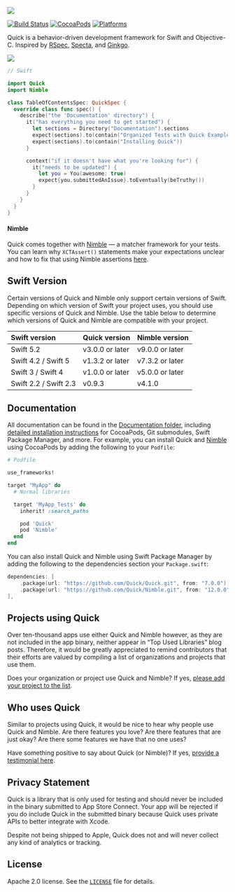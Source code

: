 ![](http://f.cl.ly/items/0r1E192C1R0b2g2Q3h2w/QuickLogo_Color.png)

[![Build Status](https://github.com/Quick/Quick/actions/workflows/ci-xcode.yml/badge.svg)](https://github.com/Quick/Quick/actions/workflows/ci-xcode.yml)
[![CocoaPods](https://img.shields.io/cocoapods/v/Quick.svg)](https://cocoapods.org/pods/Quick)
[![Platforms](https://img.shields.io/cocoapods/p/Quick.svg)](https://cocoapods.org/pods/Quick)

Quick is a behavior-driven development framework for Swift and Objective-C.
Inspired by [RSpec](https://github.com/rspec/rspec), [Specta](https://github.com/specta/specta), and [Ginkgo](https://github.com/onsi/ginkgo).

![](https://raw.githubusercontent.com/Quick/Assets/master/Screenshots/QuickSpec%20screenshot.png)

```swift
// Swift

import Quick
import Nimble

class TableOfContentsSpec: QuickSpec {
  override class func spec() {
    describe("the 'Documentation' directory") {
      it("has everything you need to get started") {
        let sections = Directory("Documentation").sections
        expect(sections).to(contain("Organized Tests with Quick Examples and Example Groups"))
        expect(sections).to(contain("Installing Quick"))
      }

      context("if it doesn't have what you're looking for") {
        it("needs to be updated") {
          let you = You(awesome: true)
          expect{you.submittedAnIssue}.toEventually(beTruthy())
        }
      }
    }
  }
}
```
#### Nimble
Quick comes together with [Nimble](https://github.com/Quick/Nimble) — a matcher framework for your tests. You can learn why `XCTAssert()` statements make your expectations unclear and how to fix that using Nimble assertions [here](./Documentation/en-us/NimbleAssertions.md).

## Swift Version

Certain versions of Quick and Nimble only support certain versions of Swift. Depending on which version of Swift your project uses, you should use specific versions of Quick and Nimble. Use the table below to determine which versions of Quick and Nimble are compatible with your project.

|Swift version        |Quick version   |Nimble version |
|:--------------------|:---------------|:--------------|
|Swift 5.2            |v3.0.0 or later |v9.0.0 or later|
|Swift 4.2 / Swift 5  |v1.3.2 or later |v7.3.2 or later|
|Swift 3 / Swift 4    |v1.0.0 or later |v5.0.0 or later|
|Swift 2.2 / Swift 2.3|v0.9.3          |v4.1.0         |

## Documentation

All documentation can be found in the [Documentation folder](./Documentation), including [detailed installation instructions](./Documentation/en-us/InstallingQuick.md) for CocoaPods, Git submodules, Swift Package Manager, and more. For example, you can install Quick and [Nimble](https://github.com/Quick/Nimble) using CocoaPods by adding the following to your `Podfile`:

```rb
# Podfile

use_frameworks!

target "MyApp" do
  # Normal libraries

  target 'MyApp_Tests' do
    inherit! :search_paths

    pod 'Quick'
    pod 'Nimble'
  end
end
```

You can also install Quick and Nimble using Swift Package Manager by adding the following to the dependencies section your `Package.swift`:

```swift
dependencies: [
    .package(url: "https://github.com/Quick/Quick.git", from: "7.0.0"),
    .package(url: "https://github.com/Quick/Nimble.git", from: "12.0.0"),
],
```

## Projects using Quick

Over ten-thousand apps use either Quick and Nimble however, as they are not included in the app binary, neither appear in “Top Used Libraries” blog posts. Therefore, it would be greatly appreciated to remind contributors that their efforts are valued by compiling a list of organizations and projects that use them. 

Does your organization or project use Quick and Nimble? If yes, [please add your project to the list](https://github.com/Quick/Quick/wiki/Projects-using-Quick).

## Who uses Quick

Similar to projects using Quick, it would be nice to hear why people use Quick and Nimble. Are there features you love? Are there features that are just okay? Are there some features we have that no one uses?

Have something positive to say about Quick (or Nimble)? If yes, [provide a testimonial here](https://github.com/Quick/Quick/wiki/Who-uses-Quick).

## Privacy Statement

Quick is a library that is only used for testing and should never be included in the binary submitted to App Store Connect.
Your app will be rejected if you do include Quick in the submitted binary because Quick uses private APIs to better integrate with Xcode.

Despite not being shipped to Apple, Quick does not and will never collect any kind of analytics or tracking.

## License

Apache 2.0 license. See the [`LICENSE`](LICENSE) file for details.
